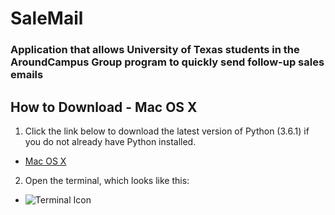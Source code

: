 # SaleMail
### Application that allows University of Texas students in the AroundCampus Group program to quickly send follow-up sales emails


## How to Download - Mac OS X
1. Click the link below to download the latest version of Python (3.6.1) if you do not already have Python installed.
  * [Mac OS X](https://www.python.org/ftp/python/3.6.1/python-3.6.1-macosx10.6.pkg)

2. Open the terminal, which looks like this: 
  * ![Terminal Icon](http://media.idownloadblog.com/wp-content/uploads/2015/01/Terminal-icon-Yosemite-220x220.png)
